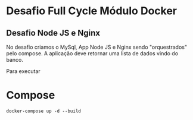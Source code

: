 
# Desafio Full Cycle Módulo Docker
## Desafio Node JS e Nginx

No desafio criamos o MySql, App Node JS e Nginx sendo "orquestrados" pelo compose. A aplicação deve retornar uma lista de dados vindo do banco.

Para executar

# Compose 
```
docker-compose up -d --build
```

